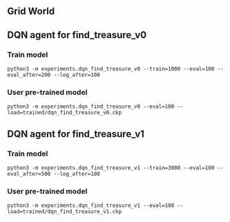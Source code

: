 ## Grid World

## DQN agent for find_treasure_v0
### Train model
```
python3 -m experiments.dqn_find_treasure_v0 --train=1000 --eval=100 --eval_after=200 --log_after=100
```
### User pre-trained model
```
python3 -m experiments.dqn_find_treasure_v0 --eval=100 --load=trained/dqn_find_treasure_v0.ckp
```

## DQN agent for find_treasure_v1
### Train model
```
python3 -m experiments.dqn_find_treasure_v1 --train=3000 --eval=100 --eval_after=500 --log_after=100
```
### User pre-trained model
```
python3 -m experiments.dqn_find_treasure_v1 --eval=100 --load=trained/dqn_find_treasure_v1.ckp
```